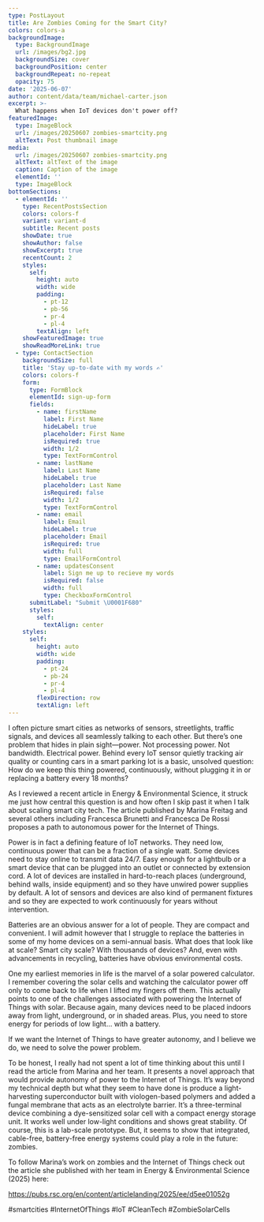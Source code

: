 ```yaml
---
type: PostLayout
title: Are Zombies Coming for the Smart City?
colors: colors-a
backgroundImage:
  type: BackgroundImage
  url: /images/bg2.jpg
  backgroundSize: cover
  backgroundPosition: center
  backgroundRepeat: no-repeat
  opacity: 75
date: '2025-06-07'
author: content/data/team/michael-carter.json
excerpt: >-
  What happens when IoT devices don't power off?
featuredImage:
  type: ImageBlock
  url: /images/20250607 zombies-smartcity.png
  altText: Post thumbnail image
media:
  url: /images/20250607 zombies-smartcity.png
  altText: altText of the image
  caption: Caption of the image
  elementId: ''
  type: ImageBlock
bottomSections:
  - elementId: ''
    type: RecentPostsSection
    colors: colors-f
    variant: variant-d
    subtitle: Recent posts
    showDate: true
    showAuthor: false
    showExcerpt: true
    recentCount: 2
    styles:
      self:
        height: auto
        width: wide
        padding:
          - pt-12
          - pb-56
          - pr-4
          - pl-4
        textAlign: left
    showFeaturedImage: true
    showReadMoreLink: true
  - type: ContactSection
    backgroundSize: full
    title: 'Stay up-to-date with my words ✍️'
    colors: colors-f
    form:
      type: FormBlock
      elementId: sign-up-form
      fields:
        - name: firstName
          label: First Name
          hideLabel: true
          placeholder: First Name
          isRequired: true
          width: 1/2
          type: TextFormControl
        - name: lastName
          label: Last Name
          hideLabel: true
          placeholder: Last Name
          isRequired: false
          width: 1/2
          type: TextFormControl
        - name: email
          label: Email
          hideLabel: true
          placeholder: Email
          isRequired: true
          width: full
          type: EmailFormControl
        - name: updatesConsent
          label: Sign me up to recieve my words
          isRequired: false
          width: full
          type: CheckboxFormControl
      submitLabel: "Submit \U0001F680"
      styles:
        self:
          textAlign: center
    styles:
      self:
        height: auto
        width: wide
        padding:
          - pt-24
          - pb-24
          - pr-4
          - pl-4
        flexDirection: row
        textAlign: left
---
```


I often picture smart cities as networks of sensors, streetlights, traffic signals, and devices all seamlessly talking to each other. But there’s one problem that hides in plain sight—power. Not processing power. Not bandwidth. Electrical power. Behind every IoT sensor quietly tracking air quality or counting cars in a smart parking lot is a basic, unsolved question: How do we keep this thing powered, continuously, without plugging it in or replacing a battery every 18 months?

As I reviewed a recent article in Energy & Environmental Science, it struck me just how central this question is and how often I skip past it when I talk about scaling smart city tech. The article published by Marina Freitag and several others including Francesca Brunetti and Francesca De Rossi proposes a path to autonomous power for the Internet of Things.

Power is in fact a defining feature of IoT networks. They need low, continuous power that can be a fraction of a single watt. Some devices need to stay online to transmit data 24/7. Easy enough for a lightbulb or a smart device that can be plugged into an outlet or connected by extension cord. A lot of devices are installed in hard-to-reach places (underground, behind walls, inside equipment) and so they have unwired power supplies by default. A lot of sensors and devices are also kind of permanent fixtures and so they are expected to work continuously for years without intervention.

Batteries are an obvious answer for a lot of people. They are compact and convenient. I will admit however that I struggle to replace the batteries in some of my home devices on a semi-annual basis. What does that look like at scale? Smart city scale? With thousands of devices? And, even with advancements in recycling, batteries have obvious environmental costs.

One my earliest memories in life is the marvel of a solar powered calculator. I remember covering the solar cells and watching the calculator power off only to come back to life when I lifted my fingers off them. This actually points to one of the challenges associated with powering the Internet of Things with solar. Because again, many devices need to be placed indoors away from light, underground, or in shaded areas. Plus, you need to store energy for periods of low light… with a battery.

If we want the Internet of Things to have greater autonomy, and I believe we do, we need to solve the power problem.

To be honest, I really had not spent a lot of time thinking about this until I read the article from Marina and her team. It presents a novel approach that would provide autonomy of power to the Internet of Things. It’s way beyond my technical depth but what they seem to have done is produce a light-harvesting superconductor built with viologen-based polymers and added a fungal membrane that acts as an electrolyte barrier. It’s a three-terminal device combining a dye-sensitized solar cell with a compact energy storage unit. It works well under low-light conditions and shows great stability. Of course, this is a lab-scale prototype. But, it seems to show that integrated, cable-free, battery-free energy systems could play a role in the future: zombies.

To follow Marina’s work on zombies and the Internet of Things check out the article she published with her team in Energy & Environmental Science (2025) here:

https://pubs.rsc.org/en/content/articlelanding/2025/ee/d5ee01052g

#smartcities #InternetOfThings #IoT #CleanTech #ZombieSolarCells
